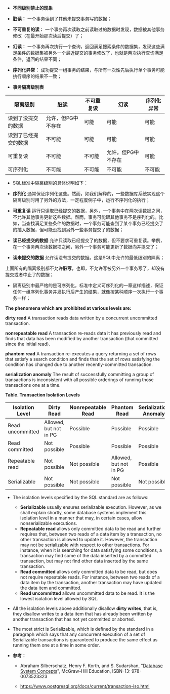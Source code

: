 * **不同级别禁止的现象**

 - **脏读：** 一个事务读到了其他未提交事务写的数据；

 - **不可重复的读：** 一个事务再次读取之前读取过的数据时发现，数据被其他事务修改（在最开始那次读后提交）了；

 - **幻读：** 一个事务再次执行一个查询，返回满足搜索条件的数据集，发现这些满足条件的数据集被另外一个最近提交的事务修改了，也就是两次执行查询满足条件，返回的结果不同；

 - **序列化异常：** 成功提交一组事务的结果，与所有一次性先后执行单个事务可能执行顺序的结果不一致；  


* **事务隔离级别表**

| 隔离级别 | 脏读  | 不可重复读 | 幻读 | 序列化异常 |
|--|---|---|---|---|
| 读到了没提交的数据 | 允许，但PG中不存在 | 可能 | 可能 | 可能 |
| 读到了已经提交的数据  | 不可能  | 可能   | 可能  | 可能  |
| 可重复读  |  不可能 |  不可能 | 允许，但PG中不存在  | 可能  |
| 可序列化 | 不可能  | 不可能  | 不可能 | 不可能 |

* SQL标准中隔离级别的具体说明如下：
 
 - **序列化** 通常保证序列化这些。然而，如我们解释的，一些数据库系统实现这个隔离级别时用了另外的方法，一定程度例子中，运行不序列化的执行；

- **可重复读** 运行只读取已经提交的数据，另外，一个事务中在两次读数据之间，不允许其他事务更新这些数据。然而，事务可能跟其他事务不是序列化的。比如，当查找满足某些条件的数据时，一个事务可能查到了某个事务已经提交了的插入数据，但可能没找到另外一些事务提交了的数据；

- **读已经提交的数据** 允许只读取已经提交了的数据，但不要求可重复读。举例，在一个事务两次读数据项之间，另外一个事务可能更新了数据向并提交了；

- **读未提交的数据** 允许读没有提交的数据。这是SQL中允许的最低级别的隔离；

上面所有的隔离级别都不允许**脏写**，也即，不允许写被另外一个事务写了，却没有提交或者中止了的数据；

* 隔离级别中最严格的是可序列化，标准中定义可序列化的一章这样描述，保证任何一组序列化事务并发执行后产生的结果，就像按某种顺序一次执行一个事务一样；

**The phenomena which are prohibited at various levels are:**

**dirty read** A transaction reads data written by a concurrent uncommitted transaction.

**nonrepeatable read** A transaction re-reads data it has previously read and finds that data has been modified by another transaction (that committed since the initial read).

**phantom read** A transaction re-executes a query returning a set of rows that satisfy a search condition and finds that the set of rows satisfying the condition has changed due to another recently-committed transaction.

**serialization anomaly** The result of successfully committing a group of transactions is inconsistent with all possible orderings of running those transactions one at a time.

**Table. Transaction Isolation Levels**

|Isolation Level	|Dirty Read	|Nonrepeatable Read	|Phantom Read	|Serialization Anomaly|
|-------------------|-----------|-------------|----------|-----------|
|Read uncommitted	|Allowed, but not in PG	|Possible	|Possible	|Possible|
|Read committed	|Not possible	|Possible	|Possible	|Possible|
|Repeatable read	|Not possible	|Not possible	|Allowed, but not in PG	|Possible|
|Serializable	|Not possible	|Not possible	|Not possible	|Not possible|


* The isolation levels specified by the SQL standard are as follows:
  - **Serializable** usually ensures serializable execution. However, as we shall explain shortly, some database systems implement this isolation level in a manner that may, in certain cases, allow nonserializable executions.
  - **Repeatable read** allows only committed data to be read and further requires that, between two reads of a data item by a transaction, no other transaction is allowed to update it. However, the transaction may not be serializable with respect to other transactions. For instance, when it is searching for data satisfying some conditions, a transaction may find some of the data inserted by a committed transaction, but may not find other data inserted by the same transaction.
  - **Read committed** allows only committed data to be read, but does not require repeatable reads. For instance, between two reads of a data item by the transaction, another transaction may have updated the data item and committed.
  - **Read uncommitted** allows uncommitted data to be read. It is the lowest isolation level allowed by SQL.

* All the isolation levels above additionally disallow **dirty writes**, that is, they disallow writes to a data item that has already been written by another transaction that has not yet committed or aborted.


* The most strict is Serializable, which is defined by the standard in a paragraph which says that any concurrent execution of a set of Serializable transactions is guaranteed to produce the same effect as running them one at a time in some order.

* **参考：**

  - Abraham Silberschatz, Henry F. Korth, and S. Sudarshan, "[Database System Concepts](https://www.amazon.com/dp/0073523321)", McGraw-Hill Education, ISBN-13: 978-0073523323

  - https://www.postgresql.org/docs/current/transaction-iso.html